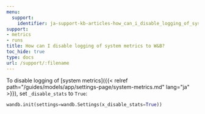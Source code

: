```yaml
---
menu:
  support:
    identifier: ja-support-kb-articles-how_can_i_disable_logging_of_system_metrics_to_wb
support:
- metrics
- runs
title: How can I disable logging of system metrics to W&B?
toc_hide: true
type: docs
url: /support/:filename
---
```


To disable logging of [system metrics]({{< relref path="/guides/models/app/settings-page/system-metrics.md" lang="ja" >}}), set `_disable_stats` to `True`:

```python
wandb.init(settings=wandb.Settings(x_disable_stats=True))
```